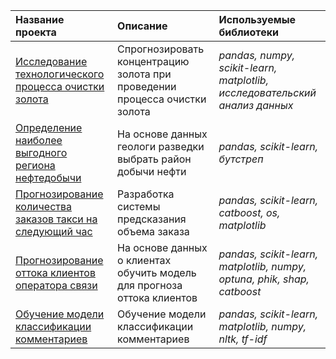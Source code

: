 | Название проекта | Описание | Используемые библиотеки | 
| :---------------------- | :---------------------- | :---------------------- |
| [Исследование технологического процесса очистки золота](extraction&purification) | Спрогнозировать концентрацию золота при проведении процесса очистки золота | *pandas, numpy, scikit-learn, matplotlib, исследовательский анализ данных* |
| [Определение наиболее выгодного региона нефтедобычи](oilwells) | На основе данных геологи разведки выбрать район добычи нефти | *pandas, scikit-learn, бутстреп* |
| [Прогнозирование количества заказов такси на следующий час](taxi_orders) | Разработка системы предсказания объема заказа | *pandas, scikit-learn, catboost, os, matplotlib* |
| [Прогнозирование оттока клиентов оператора связи](telecommunications) | На основе данных о клиентах обучить модель для прогноза оттока клиентов | *pandas, scikit-learn, matplotlib, numpy, optuna, phik, shap, catboost* |
| [Обучение модели классификации комментариев](Классификация_комментариев) | Обучение модели классификации комментариев | *pandas, scikit-learn, matplotlib, numpy, nltk, tf-idf* |
